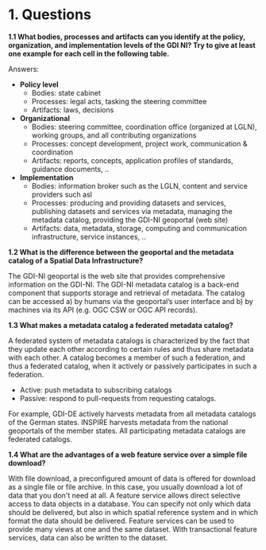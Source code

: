 # 1. Questions

**1.1 What bodies, processes and artifacts can you identify at the policy, organization, and implementation levels of the GDI NI? Try to give at least one example for each cell in the following table.**

   Answers:
   
   - **Policy level**
      - Bodies: state cabinet
      - Processes: legal acts, tasking the steering committee 
      - Artifacts: laws, decisions
   - **Organizational**
      - Bodies: steering committee, coordination office (organized at LGLN), working groups, and all contributing organizations
      - Processes: concept development, project work, communication & coordination
      - Artifacts: reports, concepts, application profiles of standards, guidance documents, ..
   - **Implementation**
      - Bodies: information broker such as the LGLN, content and service providers such asl 
      - Processes: producing and providing datasets and services, publishing datasets and services via metadata, managing the metadata catalog, providing the GDI-NI geoportal (web site)
      - Artifacts: data, metadata, storage, computing and communication infrastructure, service instances, .. 


**1.2 What is the difference between the geoportal and the metadata catalog of a Spatial Data Infrastructure?** 

  The GDI-NI geoportal is the web site that provides comprehensive information on the GDI-NI. The GDI-NI metadata catalog is a back-end component that supports storage and retrieval of metadata. The catalog can be accessed a) by humans via the geoportal’s user interface and b) by machines via its API (e.g. OGC CSW or OGC API records).  

**1.3 What makes a metadata catalog a federated metadata catalog?**

   A federated system of metadata catalogs is characterized by the fact that they update each other according to certain rules and thus share metadata with each other. A catalog becomes a member of such a federation, and thus a federated catalog, when it actively or passively participates in such a federation. 
- Active: push metadata to subscribing catalogs
- Passive: respond to pull-requests from requesting catalogs.

For example, GDI-DE actively harvests metadata from all metadata catalogs of the German states. INSPIRE harvests metadata from the national geoportals of the member states. All participating metadata catalogs are federated catalogs.

**1.4 What are the advantages of a web feature service over a simple file download?**

   With file download, a preconfigured amount of data is offered for download as a single file or file archive. In this case, you usually download a lot of data that you don't need at all. A feature service allows direct selective access to data objects in a database. You can specify not only which data should be delivered, but also in which spatial reference system and in which format the data should be delivered. Feature services can be used to provide many views at one and the same dataset. With transactional feature services, data can also be written to the dataset.
